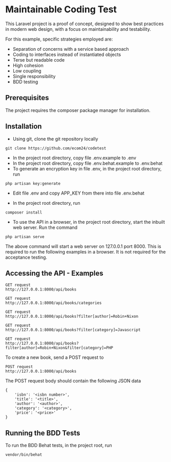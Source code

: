 # Maintainable Coding Test

This Laravel project is a proof of concept, designed to show best practices in modern web design, with a focus on maintainability and testability.

For this example, specific strategies employed are:

 * Separation of concerns with a service based approach
 * Coding to interfaces instead of instantiated objects
 * Terse but readable code
 * High cohesion
 * Low coupling
 * Single responsibility
 * BDD testing

## Prerequisites

The project requires the composer package manager for installation.

## Installation

 * Using git, clone the git repository locally
 
 ```
 git clone https://github.com/ecom24/codetest
 ```
 
 * In the project root directory, copy file .env.example to .env
 * In the project root directory, copy file .env.behat.example to .env.behat
 * To generate an encryption key in file .env, in the project root directory, run
 
```
php artisan key:generate
```
 
 * Edit file .env and copy APP_KEY from there into file .env.behat
 
 * In the project root directory, run

```
composer install
```

 * To use the API in a browser, in the project root directory, start the inbuilt web server. Run the command

```
php artisan serve
```

The above command will start a web server on 127.0.0.1 port 8000. This is required to run the following examples in a browser. It is not required for the acceptance testing.

## Accessing the API - Examples

```
GET request
http://127.0.0.1:8000/api/books
```

```
GET request
http://127.0.0.1:8000/api/books/categories
```

```
GET request
http://127.0.0.1:8000/api/books?filter[author]=Robin+Nixon
```

```
GET request
http://127.0.0.1:8000/api/books?filter[category]=Javascript
```

```
GET request
http://127.0.0.1:8000/api/books?filter[author]=Robin+Nixon&filter[category]=PHP
```

To create a new book, send a POST request to

```
POST request
http://127.0.0.1:8000/api/books
```

The POST request body should contain the following JSON data

```
{
    'isbn': '<isbn number>',
    'title': '<title>',
    'author': '<author>',
    'category': '<category>',
    'price': '<price>'
}
```

## Running the BDD Tests

To run the BDD Behat tests, in the project root, run

```
vendor/bin/behat
```
